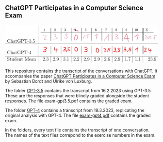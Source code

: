 ## ChatGPT Participates in a Computer Science Exam

<p align="center">
  <img src="points.png" width="700" alt="Shapley Values"/>
</p>

This repository contains the transcript of the conversations with ChatGPT. It accompanies the paper [ChatGPT Participates in a Computer Science Exam](https://arxiv.org/abs/2303.09461) by Sebastian Bordt and Ulrike von Luxburg.

The folder [GPT-3.5](https://github.com/tml-tuebingen/chatgpt-algorithm-exam/tree/main/GPT-3.5) contains the transcript from 16.2.2023 using GPT-3.5. These are the responses that were blindly graded alongside the student responses. The file [exam-gpt3.5.pdf](https://github.com/tml-tuebingen/chatgpt-algorithm-exam/blob/main/exam-gpt3.5.pdf) contains the graded exam.

The folder [GPT-4](https://github.com/tml-tuebingen/chatgpt-algorithm-exam/tree/main/GPT-4) contains a transcript from 19.3.2023, replicating the original analysis with GPT-4. The file [exam-gpt4.pdf](https://github.com/tml-tuebingen/chatgpt-algorithm-exam/blob/main/exam-gpt4.pdf) contains the graded exam.


In the folders, every text file contains the transcript of one conversation. The names of the text files correpond to the exercise numbers in the exam.
